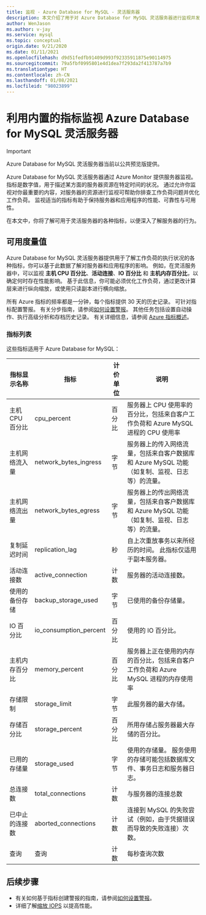 ```yaml
---
title: 监视 - Azure Database for MySQL - 灵活服务器
description: 本文介绍了用于对 Azure Database for MySQL 灵活服务器进行监视并发出警报的指标，包括 CPU、存储和连接统计信息。
author: WenJason
ms.author: v-jay
ms.service: mysql
ms.topic: conceptual
origin.date: 9/21/2020
ms.date: 01/11/2021
ms.openlocfilehash: d9d51fedfb91409d993f92335911875e90114975
ms.sourcegitcommit: 79a5fbf0995801e4d1dea7f293da2f413787a7b9
ms.translationtype: HT
ms.contentlocale: zh-CN
ms.lasthandoff: 01/08/2021
ms.locfileid: "98023899"
---
```

# <a name="monitor-azure-database-for-mysql-flexible-servers-with-built-in-metrics"></a>利用内置的指标监视 Azure Database for MySQL 灵活服务器

> [!IMPORTANT] 
> Azure Database for MySQL 灵活服务器当前以公共预览版提供。

Azure Database for MySQL 灵活服务器通过 Azure Monitor 提供服务器监视。 指标是数字值，用于描述某方面的服务器资源在特定时间的状况。 通过允许你监视对你最重要的内容，对服务器的资源进行监视可帮助你排查工作负荷问题并优化工作负荷。 监视适当的指标有助于保持服务器和应用程序的性能、可靠性与可用性。

在本文中，你将了解可用于灵活服务器的各种指标，以便深入了解服务器的行为。

## <a name="available-metrics"></a>可用度量值

Azure Database for MySQL 灵活服务器提供用于了解工作负荷的执行状况的各种指标，你可以基于此数据了解对服务器和应用程序的影响。 例如，在灵活服务器中，可以监视 **主机 CPU 百分比**、**活动连接**、**IO 百分比** 和 **主机内存百分比**，以确定何时存在性能影响。 基于此信息，你可能必须优化工作负荷，通过更改计算层来进行纵向缩放，或使用只读副本进行横向缩放。

所有 Azure 指标的频率都是一分钟，每个指标提供 30 天的历史记录。 可针对指标配置警报。 有关分步指南，请参阅[如何设置警报](./how-to-alert-on-metric.md)。 其他任务包括设置自动操作、执行高级分析和存档历史记录。 有关详细信息，请参阅 [Azure 指标概述](../../azure-monitor/platform/data-platform.md)。

### <a name="list-of-metrics"></a>指标列表
这些指标适用于 Azure Database for MySQL：

|指标显示名称|指标|计价单位|说明|
|---|---|---|---|
|主机 CPU 百分比|cpu_percent|百分比|服务器上 CPU 使用率的百分比，包括来自客户工作负荷和 Azure MySQL 进程的 CPU 使用率|
|主机网络流入量 |network_bytes_ingress|字节|服务器上的传入网络流量，包括来自客户数据库和 Azure MySQL 功能（如复制、监视、日志等）的流量。|
|主机网络流出量|network_bytes_egress|字节|服务器上的传出网络流量，包括来自客户数据库和 Azure MySQL 功能（如复制、监视、日志等）的流量。|
|复制延迟时间|replication_lag|秒|自上次重放事务以来所经历的时间。 此指标仅适用于副本服务器。|
|活动连接数|active_connection|计数|服务器的活动连接数。|
|使用的备份存储|backup_storage_used|字节|已使用的备份存储量。|
|IO 百分比|io_consumption_percent|百分比|使用的 IO 百分比。|
|主机内存百分比|memory_percent|百分比|服务器上正在使用的内存的百分比，包括来自客户工作负荷和 Azure MySQL 进程的内存使用率|
|存储限制|storage_limit|字节|此服务器的最大存储。|
|存储百分比|storage_percent|百分比|所用存储占服务器最大存储的百分比。|
|已用的存储量|storage_used|字节|使用的存储量。 服务使用的存储可能包括数据库文件、事务日志和服务器日志。|
|总连接数|total_connections|计数|与服务器的连接总数|
|已中止的连接数|aborted_connections|计数|连接到 MySQL 的失败尝试（例如，由于凭据错误而导致的失败连接）次数。|
|查询|查询|计数|每秒查询次数|

## <a name="next-steps"></a>后续步骤
- 有关如何基于指标创建警报的指南，请参阅[如何设置警报](./how-to-alert-on-metric.md)。
- 详细了解[缩放 IOPS](./concepts/../concepts-compute-storage.md#iops) 以提高性能。